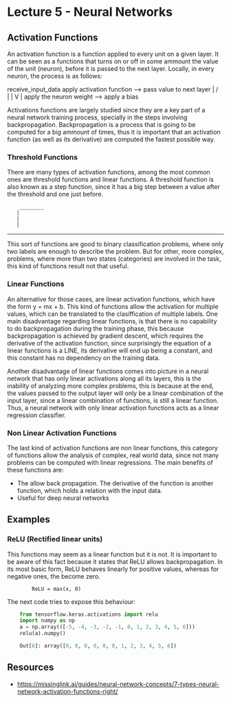 # Lecture 5 - Neural Networks

## Activation Functions
An activation function is a function applied to every unit on a given layer. It
can be seen as a functions that turns on or off in some ammount the value of
the unit (neuron), before it is passed to the next layer. Locally, in every
neuron, the process is as follows:

  receive_input_data      apply activation function --> pass value to next layer
          |                        / \
          |                         |
          V                         |
  apply the neuron weight --> apply a bias

Activations functions are largely studied since they are a key part of a neural
network training process, specially in the steps involving backpropagation.
Backpropagation is a process that is going to be computed for a big ammount of
times, thus it is important that an activation function (as well as its
derivative) are computed the fastest possible way.

### Threshold Functions
There are many types of activation functions, among the most common ones are
threshold functions and linear functions. A threshold function is also known as
a step function, since it has a big step between a value after the threshold
and one just before.

        ________
       |
       |
       |
-------

This sort of functions are good to binary classification problems, where only
two labels are enough to describe the problem. But for other, more complex,
problems, where more than two states (categories) are involved in the task,
this kind of functions result not that useful.

### Linear Functions
An alternative for those cases, are linear activation functions, which have the
form y = mx + b. This kind of functions allow the activation for multiple
values, which can be translated to the clasiffication of multiple labels. One
main disadvantage regarding linear functions, is that there is no capability to
do backpropagation during the training phase, this because backpropagation is
achieved by gradient descent, which requires the derivative of the activation
function, since surprisingly the equation of a linear functions is a LINE, its
derivative will end up being a constant, and this constant has no dependency on
the training data.

Another disadvantage of linear functions comes into picture in a neural network
that has only linear activations along all its layers, this is the inability of
analyzing more complex problems, this is because at the end, the values passed
to the output layer will only be a linear combination of the input layer, since
a linear combination of functions, is still a linear function. Thus, a neural
network with only linear activation functions acts as a linear regression
classifier.


### Non Linear Activation Functions
The last kind of activation functions are non linear functions, this category
of functions allow the analysis of complex, real world data, since not many
problems can be computed with linear regressions. The main benefits of these
functions are:
- The allow back propagation. The derivative of the function is another
function, which holds a relation with the input data.
- Useful for deep neural networks

## Examples

### ReLU (Rectified linear units)
This functions may seem as a linear function but it is not. It is important to
be aware of this fact because it states that ReLU allows backpropagation. In
its most basic form, ReLU behaves linearly for positive values, whereas for
negative ones, the become zero.

            ReLU = max(x, 0)

The next code tries to expose this behaviour:
```python
    from tensorflow.keras.activations import relu 
    import numpy as np
    a = np.array(([-5, -4, -3, -2, -1, 0, 1, 2, 3, 4, 5, 6]))
    relu(a).numpy()

    Out[8]: array([0, 0, 0, 0, 0, 0, 1, 2, 3, 4, 5, 6])
```


## Resources
- https://missinglink.ai/guides/neural-network-concepts/7-types-neural-network-activation-functions-right/
